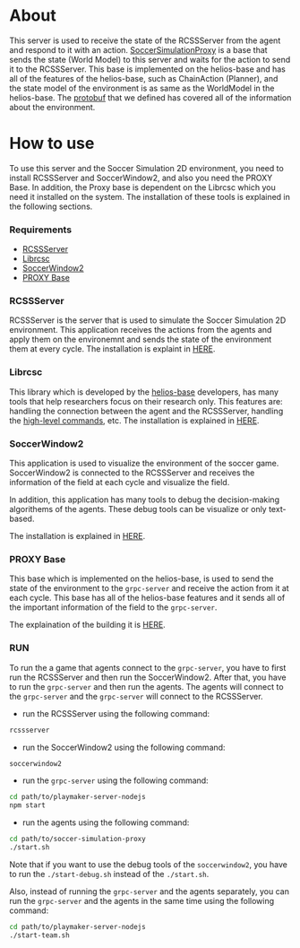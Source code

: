 # About
This server is used to receive the state of the RCSSServer from the agent and respond to it with an action. [SoccerSimulationProxy](https://github.com/CLSFramework/soccer-simulation-proxy) is a base that sends the state (World Model) to this server and waits for the action to send it to the RCSSServer. This base is implemented on the helios-base and has all of the features of the helios-base, such as ChainAction (Planner), and the state model of the environment is as same as the WorldModel in the helios-base. The [protobuf](https://github.com/CLSFramework/cross-language-soccer-framework/wiki/Protobuf) that we defined has covered all of the information about the environment.

# How to use
To use this server and the Soccer Simulation 2D environment, you need to install RCSSServer and SoccerWindow2, and also you need the PROXY Base. In addition, the Proxy base is dependent on the Librcsc which you need it installed on the system. The installation of these tools is explained in the following sections.

### Requirements
- [RCSSServer](https://github.com/CLSFramework/cross-language-soccer-framework/wiki/Soccer-Simulation-Server)
- [Librcsc](https://github.com/CLSFramework/cross-language-soccer-framework/wiki/Soccer-Simulation-Proxy)
- [SoccerWindow2](https://github.com/CLSFramework/cross-language-soccer-framework/wiki/SoccerWindow2)
- [PROXY Base](https://github.com/CLSFramework/cross-language-soccer-framework/wiki/Soccer-Simulation-Proxy)

### RCSSServer
RCSSServer is the server that is used to simulate the Soccer Simulation 2D environment. This application receives the actions from the agents and apply them on the environemnt and sends the state of the environment them at every cycle. The installation is explaint in [HERE](https://github.com/CLSFramework/cross-language-soccer-framework/wiki/Soccer-Simulation-Server).

### Librcsc
This library which is developed by the [helios-base](https://github.com/helios-base/helios-base) developers, has many tools that help researchers focus on their research only. This features are: handling the connection between the agent and the RCSSServer, handling the [high-level commands](https://github.com/CLSFramework/cross-language-soccer-framework/wiki/Protobuf#high-level-actions), etc. The installation is explained in [HERE](https://github.com/CLSFramework/cross-language-soccer-framework/wiki/Soccer-Simulation-Proxy).

### SoccerWindow2
This application is used to visualize the environment of the soccer game. SoccerWindow2 is connected to the RCSSServer and receives the information of the field at each cycle and visualize the field.

In addition, this application has many tools to debug the decision-making algorithems of the agents. These debug tools can be visualize or only text-based.

The installation is explained in [HERE](https://github.com/CLSFramework/cross-language-soccer-framework/wiki/SoccerWindow2).


### PROXY Base
This base which is implemented on the helios-base, is used to send the state of the environment to the ```grpc-server``` and receive the action from it at each cycle. This base has all of the helios-base features and it sends all of the important information of the field to the ```grpc-server```.

The explaination of the building it is [HERE](https://github.com/CLSFramework/cross-language-soccer-framework/wiki/Soccer-Simulation-Proxy).

### RUN
To run the a game that agents connect to the ```grpc-server```, you have to first run the RCSSServer and then run the SoccerWindow2. After that, you have to run the ```grpc-server``` and then run the agents. The agents will connect to the ```grpc-server``` and the ```grpc-server``` will connect to the RCSSServer.

- run the RCSSServer using the following command:
```bash
rcssserver
```

- run the SoccerWindow2 using the following command:
```bash
soccerwindow2
```

- run the ```grpc-server``` using the following command:
```bash
cd path/to/playmaker-server-nodejs
npm start
```

- run the agents using the following command:
```bash
cd path/to/soccer-simulation-proxy
./start.sh
```
Note that if you want to use the debug tools of the ```soccerwindow2```, you have to run the ```./start-debug.sh``` instead of the ```./start.sh```.

Also, instead of running the ```grpc-server``` and the agents separately, you can run the ```grpc-server``` and the agents in the same time using the following command:
```bash
cd path/to/playmaker-server-nodejs
./start-team.sh
```